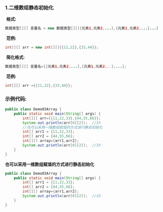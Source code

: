 ### 1.二维数组静态初始化

​	**格式:**

```java
数据类型[][] 变量名 = new 数据类型[][]{元素1,元素2,...},{元素1,元素2,...}...};
```

​	**范例:**

```java
int[][] arr = new int[][]{{11,22},{33,44}};
```

​    **简化格式:**

```java
数据类型[][] 变量名={{元素1,元素2,...},{元素1,元素2,..},...};
```

​	**范例:**

```java
int[][] arr ={{11,22},{33,44}};
```

### 示例代码:

```java
public class Demo03Array {
    public static void main(String[] args) {
        int[][] arr={{11,22,33},{44,55,66}};
        System.out.println(arr[0][2]);  //33
        //也可以采用一维数组赋值的方式进行静态初始化
        int[] arr1 = {11,22,33};
        int[] arr2 = {44,55,66};
        int[][] array={arr1,arr2};
        System.out.println(arr[0][2]);  //33
    }
}
```

**也可以采用一维数组赋值的方式进行静态初始化**

```java
public class Demo03Array {
    public static void main(String[] args) {
        int[] arr1 = {11,22,33};
        int[] arr2 = {44,55,66};
        int[][] array={arr1,arr2};
        System.out.println(arr[0][2]);  //33
    }
}
```

